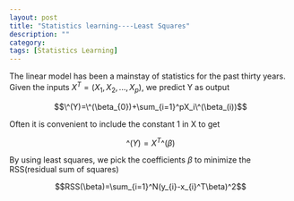 ```yaml
---
layout: post
title: "Statistics learning----Least Squares"
description: ""
category: 
tags: [Statistics Learning]
---
```


The linear model has been a mainstay of statistics for the past thirty years. Given the inputs $X^T=(X_{1},X_{2},...,X_{p})$, we predict Y as output


$$\^(Y)=\^(\beta_{0})+\sum_{i=1}^pX_i\^(\beta_(i))$$


Often it is convenient to include the constant 1 in X to get


$$\^(Y)=X^T\^(\beta)$$


By using least squares, we pick the coefficients $\beta$ to minimize the RSS(residual sum of squares)


$$RSS(\beta)=\sum_{i=1}^N(y_{i}-x_{i}^T\beta)^2$$